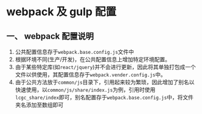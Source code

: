 # webpack 及 gulp 配置

## 一、 webpack 配置说明

1.  公共配置信息存于`webpack.base.config.js`文件中
2.  根据环境不同(生产/开发)，在公共配置信息上增加特定环境配置。
3.  由于某些特定库(如`react/jquery`)并不会进行更新，因此将其单独打包成一个文件以供使用，其配置信息存于`webpack.vender.config.js`中。
4.  由于公共方法放于`common/js`目录下，引用起来较为繁琐，因此增加了别名以快速使用，以`common/js/share/index.js`为例，引用时使用`lcgc_share/index`即可，别名配置存于`webpack.base.config.js`中，将文件夹名添加至数组即可
